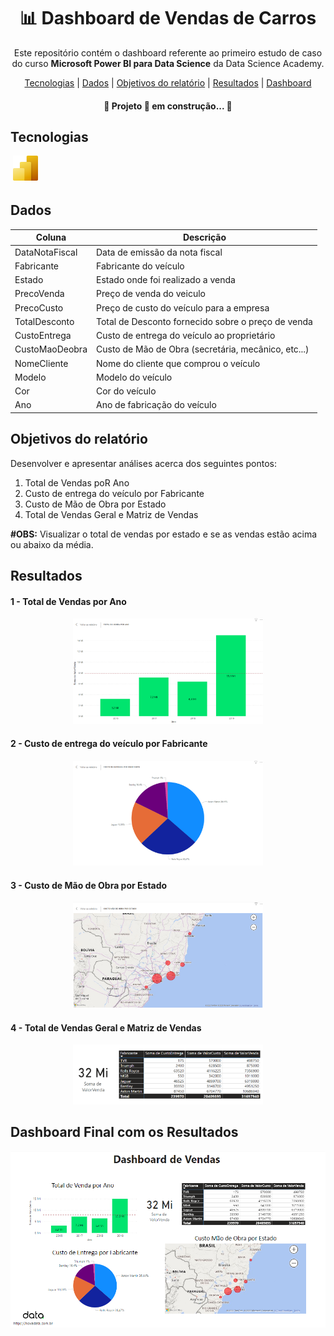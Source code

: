 <h1 align="center"> &#128202; Dashboard de Vendas de Carros </h1>



<p align="center">Este repositório contém o dashboard referente ao primeiro estudo de caso do curso <strong>Microsoft Power BI para Data Science</strong> da Data Science Academy.<p>

<p align="center">
    <a href="##Tecnologias">Tecnologias</a> |
    <a href="##Dados">Dados</a> |
    <a href="##Objetivos do relatório">Objetivos do relatório</a> |
    <a href="##Resultados">Resultados</a> |
    <a href="##Dashboard Final com os Resultados">Dashboard</a>
</p>

<h4 align="center"> &#128679; Projeto &#128640; em construção... &#128679; </h4>

## Tecnologias

<p style='margin: 16px 4px 32px;'>
    <a href="https://powerbi.microsoft.com/pt-br/" target="_blank" rel="noreferrer">
        <img src="https://github.com/Vinicius999/Dashboard-de-Vendas/blob/main/images/Power-BI.png" alt="Power BI" width="40" height="40" />
    </a>
</p>


## Dados

| Coluna         | Descrição                                           |
| -------------- | --------------------------------------------------- |
| DataNotaFiscal | Data de emissão da nota fiscal                      |
| Fabricante     | Fabricante do veículo                               |
| Estado         | Estado onde foi realizado a venda                   |
| PrecoVenda     | Preço de venda do veiculo                           |
| PrecoCusto     | Preço de custo do veículo para a empresa            |
| TotalDesconto  | Total de Desconto fornecido sobre o preço de venda  |
| CustoEntrega   | Custo de entrega do veículo ao proprietário         |
| CustoMaoDeobra | Custo de Mão de Obra (secretária, mecânico, etc...) |
| NomeCliente    | Nome do cliente que comprou o veículo               |
| Modelo         | Modelo do veículo                                   |
| Cor            | Cor do veículo                                      |
| Ano            | Ano de fabricação do veículo                        |

## Objetivos do relatório

Desenvolver e apresentar análises acerca dos seguintes pontos:

1. Total de Vendas poR Ano
2. Custo de entrega do veículo por Fabricante
3. Custo de Mão de Obra por Estado
4. Total de Vendas Geral e Matriz de Vendas

**#OBS:** Visualizar o total de vendas por estado e se as vendas estão acima ou abaixo da média.

## Resultados

#### 1 - Total de Vendas por Ano

<p style="margin: 0px 100px;">
        <img src="https://github.com/Vinicius999/Dashboard-de-Vendas/blob/main/images/01-total-vendas-por-ano.png" alt="total-vendas-por-ano"/>
    </a>
</p>


#### 2 - Custo de entrega do veículo por Fabricante

<p style="margin: 0px 100px;">
        <img src="https://github.com/Vinicius999/Dashboard-de-Vendas/blob/main/images/02-custo-entrega-por-fabricante.png" alt="custo-entrega-por-fabricante"/>
    </a>
</p>


#### 3 - Custo de Mão de Obra por Estado

<p style="margin: 0px 100px;">
        <img src="https://github.com/Vinicius999/Dashboard-de-Vendas/blob/main/images/03-custo-mao-de-obra-por-estado.png" alt="custo-mao-de-obra-por-estado"/>
    </a>
</p>


#### 4 - Total de Vendas Geral e Matriz de Vendas

<p style="margin: 0px 100px;">
        <img src="https://github.com/Vinicius999/Dashboard-de-Vendas/blob/main/images/04-total-vendas-e-matriz-de-vendas.png" alt="total-vendas-e-matriz-de-vendas"/>
    </a>
</p>


## Dashboard Final com os Resultados

<p style="margin: 0px 0px;">
        <img src="https://github.com/Vinicius999/Dashboard-de-Vendas/blob/main/images/visao-geral-dashboard.png" alt="dashboard"/>
    </a>
</p>

